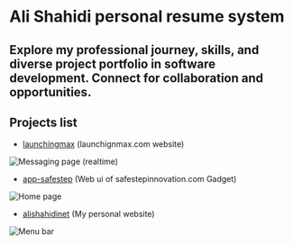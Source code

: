 
# Ali Shahidi personal resume system
## Explore my professional journey, skills, and diverse project portfolio in software development. Connect for collaboration and opportunities.
## Projects list
- [launchingmax](projects/launchingmax/README.md) (launchignmax.com website) 

![Messaging page (realtime)](projects/launchingmax/assets/1.jpg)

- [app-safestep](projects/app-safestep/README.md) (Web ui of safestepinnovation.com Gadget) 

![Home page](projects/app-safestep/assets/1.jpg)

- [alishahidinet](projects/alishahidinet/README.md) (My personal website) 

![Menu bar](projects/alishahidinet/assets/1.jpg)

